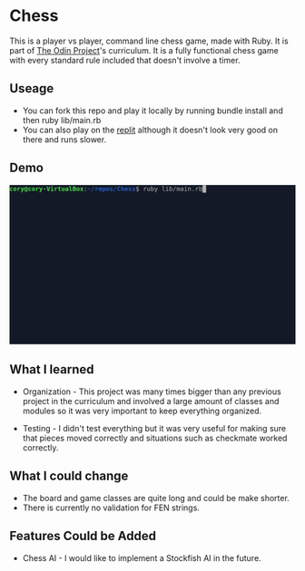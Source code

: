 # Chess
This is a player vs player, command line chess game, made with Ruby. It is part of [The Odin Project](theodinproject.com/)'s curriculum. It is a fully functional chess game with every standard rule included that doesn't involve a timer.

## Useage
- You can fork this repo and play it locally by running bundle install and then ruby lib/main.rb
- You can also play on the [replit](https://replit.com/@cwalker3/Chess) although it doesn't look very good on there and runs slower.

## Demo
<img src="https://github.com/cwalker3/Chess/blob/main/demo/chess_demo.gif" />

## What I learned
 - Organization - This project was many times bigger than any previous project in the curriculum and involved a large amount of classes and modules so it was very important to keep everything organized.

 - Testing - I didn't test everything but it was very useful for making sure that pieces moved correctly and situations such as checkmate worked correctly.

## What I could change
 - The board and game classes are quite long and could be make shorter.
 - There is currently no validation for FEN strings.
## Features Could be Added
 - Chess AI - I would like to implement a Stockfish AI in the future.
